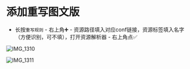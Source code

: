 # 添加重写图文版

- 长按`重写规则` - 右上角➕ - 资源路径填入对应conf链接，资源标签填入名字（方便识别，可不填），打开资源解析器 - 右上角点✅

![IMG_1310](https://user-images.githubusercontent.com/8529528/206999263-6a2d2bb3-1e8b-429a-86bb-4baa7fecc3a3.PNG)

![IMG_1311](https://user-images.githubusercontent.com/8529528/206999292-81a475b0-42c3-435a-94e6-bb69d6a1af4a.PNG)
